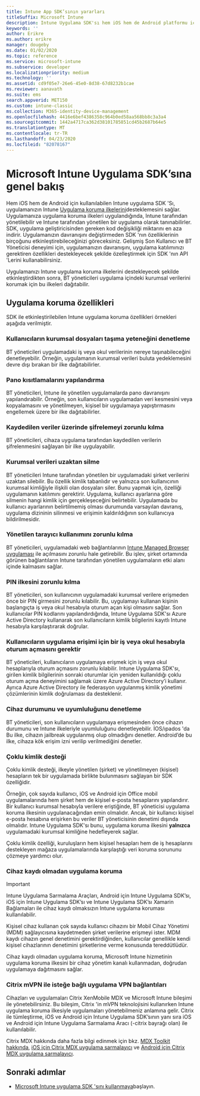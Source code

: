```yaml
---
title: Intune App SDK’sının yararları
titleSuffix: Microsoft Intune
description: Intune Uygulama SDK'sı hem iOS hem de Android platformu için kullanılabilir ve Microsoft Intune ile mobil uygulama yönetim özelliklerini etkinleştirir.
keywords: ''
author: Erikre
ms.author: erikre
manager: dougeby
ms.date: 01/02/2020
ms.topic: reference
ms.service: microsoft-intune
ms.subservice: developer
ms.localizationpriority: medium
ms.technology: ''
ms.assetid: cd9f05e7-26e6-45e0-8d38-67d8232b1cae
ms.reviewer: aanavath
ms.suite: ems
search.appverid: MET150
ms.custom: intune-classic
ms.collection: M365-identity-device-management
ms.openlocfilehash: 4416e6bef4386358c964b0ed58aa568bb8c3a3a4
ms.sourcegitcommit: 1442a4717ca362d38101785851cd45b2687b64e5
ms.translationtype: MT
ms.contentlocale: tr-TR
ms.lasthandoff: 04/23/2020
ms.locfileid: "82078167"
---
```

# <a name="microsoft-intune-app-sdk-overview"></a>Microsoft Intune Uygulama SDK’sına genel bakış
Hem iOS hem de Android için kullanılabilen Intune uygulama SDK 'Sı, uygulamanızın Intune [Uygulama koruma ilkelerini](../apps/app-protection-policy.md)desteklemesini sağlar. Uygulamanıza uygulama koruma ilkeleri uygulandığında, Intune tarafından yönetilebilir ve Intune tarafından yönetilen bir uygulama olarak tanınabilirler. SDK, uygulama geliştiricisinden gereken kod değişikliği miktarını en aza indirir. Uygulamanızın davranışını değiştirmeden SDK 'nın özelliklerinin birçoğunu etkinleştirebileceğinizi göreceksiniz. Gelişmiş Son Kullanıcı ve BT Yöneticisi deneyimi için, uygulamanızın davranışını, uygulama katılımınızı gerektiren özellikleri destekleyecek şekilde özelleştirmek için SDK 'nın API 'Lerini kullanabilirsiniz.

Uygulamanızı Intune uygulama koruma ilkelerini destekleyecek şekilde etkinleştirdikten sonra, BT yöneticileri uygulama içindeki kurumsal verilerini korumak için bu ilkeleri dağıtabilir.

## <a name="app-protection-features"></a>Uygulama koruma özellikleri

SDK ile etkinleştirilebilen Intune uygulama koruma özellikleri örnekleri aşağıda verilmiştir.

### <a name="control-users-ability-to-move-corporate-files"></a>Kullanıcıların kurumsal dosyaları taşıma yeteneğini denetleme
BT yöneticileri uygulamadaki iş veya okul verilerinin nereye taşınabileceğini denetleyebilir. Örneğin, uygulamanın kurumsal verileri buluta yedeklemesini devre dışı bırakan bir ilke dağıtabilirler.

### <a name="configure-clipboard-restrictions"></a>Pano kısıtlamalarını yapılandırma
BT yöneticileri, Intune ile yönetilen uygulamalarda pano davranışını yapılandırabilir. Örneğin, son kullanıcıların uygulamadan veri kesmesini veya kopyalamasını ve yönetilmeyen, kişisel bir uygulamaya yapıştırmasını engellemek üzere bir ilke dağıtabilirler.

### <a name="enforce-encryption-on-saved-data"></a>Kaydedilen veriler üzerinde şifrelemeyi zorunlu kılma
BT yöneticileri, cihaza uygulama tarafından kaydedilen verilerin şifrelenmesini sağlayan bir ilke uygulayabilir.

### <a name="remotely-wipe-corporate-data"></a>Kurumsal verileri uzaktan silme
BT yöneticileri Intune tarafından yönetilen bir uygulamadaki şirket verilerini uzaktan silebilir. Bu özellik kimlik tabanlıdır ve yalnızca son kullanıcının kurumsal kimliğiyle ilişkili olan dosyaları siler. Bunu yapmak için, özelliği uygulamanın katılımını gerektirir. Uygulama, kullanıcı ayarlarına göre silmenin hangi kimlik için gerçekleşeceğini belirtebilir. Uygulamada bu kullanıcı ayarlarının belirtilmemiş olması durumunda varsayılan davranış, uygulama dizininin silinmesi ve erişimin kaldırıldığının son kullanıcıya bildirilmesidir.

### <a name="enforce-the-use-of-a-managed-browser"></a>Yönetilen tarayıcı kullanımını zorunlu kılma
BT yöneticileri, uygulamadaki web bağlantılarının [Intune Managed Browser uygulaması](../apps/app-configuration-managed-browser.md) ile açılmasını zorunlu hale getirebilir. Bu işlev, şirket ortamında görünen bağlantıların Intune tarafından yönetilen uygulamaların etki alanı içinde kalmasını sağlar.

### <a name="enforce-a-pin-policy"></a>PIN ilkesini zorunlu kılma
BT yöneticileri, son kullanıcının uygulamadaki kurumsal verilere erişmeden önce bir PIN girmesini zorunlu kılabilir. Bu, uygulamayı kullanan kişinin başlangıçta iş veya okul hesabıyla oturum açan kişi olmasını sağlar. Son kullanıcılar PIN kodlarını yapılandırdığında, Intune Uygulama SDK'sı Azure Active Directory kullanarak son kullanıcıların kimlik bilgilerini kayıtlı Intune hesabıyla karşılaştırarak doğrular.

### <a name="require-users-to-sign-in-with-a-work-or-school-account-for-app-access"></a>Kullanıcıların uygulama erişimi için bir iş veya okul hesabıyla oturum açmasını gerektir
BT yöneticileri, kullanıcıların uygulamaya erişmek için iş veya okul hesaplarıyla oturum açmasını zorunlu kılabilir. Intune Uygulama SDK'sı, girilen kimlik bilgilerinin sonraki oturumlar için yeniden kullanıldığı çoklu oturum açma deneyimini sağlamak üzere Azure Active Directory’i kullanır. Ayrıca Azure Active Directory ile federasyon uygulanmış kimlik yönetimi çözümlerinin kimlik doğrulaması da desteklenir.

### <a name="check-device-health-and-compliance"></a>Cihaz durumunu ve uyumluluğunu denetleme
BT yöneticileri, son kullanıcıların uygulamaya erişmesinden önce cihazın durumunu ve Intune ilkeleriyle uyumluluğunu denetleyebilir. İOS/ıpados 'da Bu ilke, cihazın jailbreak uygulanmış olup olmadığını denetler. Android’de bu ilke, cihaza kök erişim izni verilip verilmediğini denetler.

### <a name="support-multi-identity"></a>Çoklu kimlik desteği
Çoklu kimlik desteği, ilkeyle yönetilen (şirket) ve yönetilmeyen (kişisel) hesapların tek bir uygulamada birlikte bulunmasını sağlayan bir SDK özelliğidir.

Örneğin, çok sayıda kullanıcı, iOS ve Android için Office mobil uygulamalarında hem şirket hem de kişisel e-posta hesaplarını yapılandırır. Bir kullanıcı kurumsal hesabıyla verilere eriştiğinde, BT yöneticisi uygulama koruma ilkesinin uygulanacağından emin olmalıdır. Ancak, bir kullanıcı kişisel e-posta hesabına erişirken bu veriler BT yöneticisinin denetimi dışında olmalıdır. Intune Uygulama SDK'sı bunu, uygulama koruma ilkesini **yalnızca** uygulamadaki kurumsal kimliğine hedefleyerek sağlar.

Çoklu kimlik özelliği, kuruluşların hem kişisel hesapları hem de iş hesaplarını destekleyen mağaza uygulamalarında karşılaştığı veri koruma sorununu çözmeye yardımcı olur.
 
### <a name="app-protection-without-device-enrollment"></a>Cihaz kaydı olmadan uygulama koruma

>[!IMPORTANT]
>Intune Uygulama Sarmalama Araçları, Android için Intune Uygulama SDK’sı, iOS için Intune Uygulama SDK’sı ve Intune Uygulama SDK’sı Xamarin Bağlamaları ile cihaz kaydı olmaksızın Intune uygulama koruması kullanılabilir.

Kişisel cihaz kullanan çok sayıda kullanıcı cihazını bir Mobil Cihaz Yönetimi (MDM) sağlayıcısına kaydetmeden şirket verilerine erişmeyi ister. MDM kaydı cihazın genel denetimini gerektirdiğinden, kullanıcılar genellikle kendi kişisel cihazlarının denetimini şirketlerine verme konusunda tereddütlüdür.

Cihaz kaydı olmadan uygulama koruma, Microsoft Intune hizmetinin uygulama koruma ilkesini bir cihaz yönetim kanalı kullanmadan, doğrudan uygulamaya dağıtmasını sağlar.

### <a name="on-demand-application-vpn-connections-with-citrix-mvpn"></a>Citrix mVPN ile isteğe bağlı uygulama VPN bağlantıları 
Cihazları ve uygulamaları Citrix XenMobile MDX ve Microsoft Intune bileşimi ile yönetebilirsiniz. Bu bileşim, Citrix 'in mVPN teknolojisini kullanırken Intune uygulama koruma ilkesiyle uygulamaları yönetebilmeniz anlamına gelir. Citrix ile tümleştirme, iOS ve Android için Intune Uygulama SDK’sının yanı sıra iOS ve Android için Intune Uygulama Sarmalama Aracı (-citrix bayrağı olan) ile kullanılabilir.
 
Citrix MDX hakkında daha fazla bilgi edinmek için bkz. [MDX Toolkit hakkında](https://docs.citrix.com/en-us/mdx-toolkit/10/about-mdx-toolkit.html), [iOS için Citrix MDX uygulama sarmalayıcı](https://docs.citrix.com/en-us/mdx-toolkit/10/xmob-mdx-kit-app-wrap-ios.html) ve [Android için Citrix MDX uygulama sarmalayıcı](https://docs.citrix.com/en-us/mdx-toolkit/10/xmob-mdx-kit-app-wrap-android.html).

## <a name="next-steps"></a>Sonraki adımlar

- [Microsoft Intune uygulama SDK 'sını kullanmaya](app-sdk-get-started.md)başlayın.
